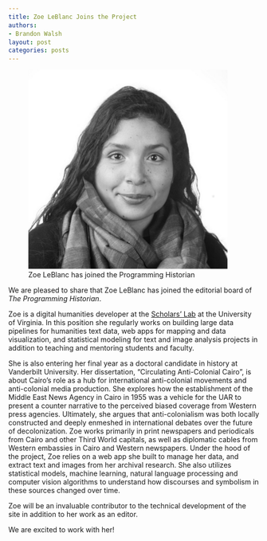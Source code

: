 ```yaml
---
title: Zoe LeBlanc Joins the Project
authors:
- Brandon Walsh
layout: post
categories: posts
---
```


<p><figure><img src="/avatars/zoe-leblanc.png" alt=""/><figcaption>
    Zoe LeBlanc has joined the Programming Historian</figcaption></figure></p>

We are pleased to share that Zoe LeBlanc has joined the editorial board of _The Programming Historian_.

Zoe is a digital humanities developer at the [Scholars’ Lab](http://scholarslab.org) at the University of Virginia. In this position she regularly works on building large data pipelines for humanities text data, web apps for mapping and data visualization, and statistical modeling for text and image analysis projects in addition to teaching and mentoring students and faculty.

She is also entering her final year as a doctoral candidate in history at Vanderbilt University. Her dissertation, “Circulating Anti-Colonial Cairo”, is about Cairo’s role as a hub for international anti-colonial movements and anti-colonial media production. She explores how the establishment of the Middle East News Agency in Cairo in 1955 was a vehicle for the UAR to present a counter narrative to the perceived biased coverage from Western press agencies. Ultimately, she argues that anti-colonialism was both locally constructed and deeply enmeshed in international debates over the future of decolonization. Zoe works primarily in print newspapers and periodicals from Cairo and other Third World capitals, as well as diplomatic cables from Western embassies in Cairo and Western newspapers. Under the hood of the project, Zoe relies on a web app she built to manage her data, and extract text and images from her archival research. She also utilizes statistical models, machine learning, natural language processing and computer vision algorithms to understand how discourses and symbolism in these sources changed over time.

Zoe will be an invaluable contributor to the technical development of the site in addition to her work as an editor.

We are excited to work with her!